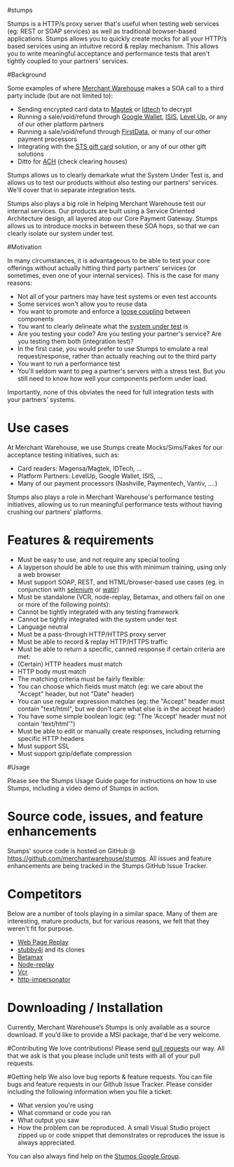 #stumps

Stumps is a HTTP/s proxy server that's useful when testing web services (eg: REST or SOAP services) as well as traditional browser-based applications. Stumps allows you to quickly create mocks for all your HTTP/s based services using an intuitive record & replay mechanism. This allows you to write meaningful acceptance and performance tests that aren't tightly coupled to your partners' services.

#Background

Some examples of where [Merchant Warehouse](http://www.merchantwarehouse.com/) makes a SOA call to a third party include (but are not limited to):

* Sending encrypted card data to [Magtek](http://www.magtek.com/) or [Idtech](http://www.idtechproducts.com/) to decrypt
* Running a sale/void/refund through [Google Wallet](http://www.google.com/wallet/), [ISIS](https://www.paywithisis.com/), [Level Up](https://www.thelevelup.com/), or any of our other platform partners
* Running a sale/void/refund through [FirstData](https://www.firstdata.com/en_us/home.html), or many of our other payment processors
* Integrating with the [STS gift card](http://smarttransactions.com/) solution, or any of our other gift solutions
* Ditto for [ACH](http://en.wikipedia.org/wiki/Automated_Clearing_House) (check clearing houses)

Stumps allows us to clearly demarkate what the System Under Test is, and allows us to test our products without also testing our partners' services. We'll cover that in separate integration tests. 

Stumps also plays a big role in helping Merchant Warehouse test our internal services. Our products are built using a Service Oriented Architecture design, all layered atop our Core Payment Gateway. Stumps allows us to introduce mocks in between these SOA hops, so that we can clearly isolate our system under test.

#Motivation

In many circumstances, it is advantageous to be able to test your core offerings without actually hitting third party partners' services (or sometimes, even one of your internal services). This is the case for many reasons:

* Not all of your partners may have test systems or even test accounts
* Some services won't allow you to reuse data
* You want to promote and enforce a [loose coupling](http://en.wikipedia.org/wiki/Loose_coupling) between components
* You want to clearly delineate what the [system under test](http://en.wikipedia.org/wiki/System_under_test) is
 * Are you testing your code? Are you testing your partner's service? Are you testing them both (integration test)?
 * In the first case, you would prefer to use Stumps to emulate a real request/response, rather than actually reaching out to the third party
* You want to run a performance test
 * You'll seldom want to peg a partner's servers with a stress test. But you still need to know how well your components perform under load.

Importantly, none of this obviates the need for full integration tests with your partners' systems.

# Use cases

At Merchant Warehouse, we use Stumps create Mocks/Sims/Fakes for our acceptance testing initiatives, such as:

* Card readers: Magensa/Magtek, IDTech, ...
* Platform Partners: LevelUp, Google Wallet, ISIS, ...
* Many of our payment processors (Nashville, Paymentech, Vantiv, ....)

Stumps also plays a role in Merchant Warehouse's performance testing initiatives, allowing us to run meaningful performance tests without having crushing our partners' platforms.

# Features & requirements

* Must be easy to use, and not require any special tooling
 * A layperson should be able to use this with minimum training, using only a web browser
* Must support SOAP, REST, and HTML/browser-based use cases (eg. in conjunction with [selenium](http://docs.seleniumhq.org/) or [watir](http://watir.com/))
* Must be standalone (VCR, node-replay, Betamax, and others fail on one or more of the following points):
 * Cannot be tightly integrated with any testing framework 
 * Cannot be tightly integrated with the system under test
 * Language neutral
* Must be a pass-through HTTP/HTTPS proxy server
* Must be able to record & replay HTTP/HTTPS traffic
* Must be able to return a specific, canned response if certain criteria are met:
 * (Certain) HTTP headers must match
 * HTTP body must match
* The matching criteria must be fairly flexible:
 * You can choose which fields must match (eg: we care about the "Accept" header, but not "Date" header)
 * You can use regular expression matches (eg: the "Accept" header must contain "text/html", but we don't care what else is in the accept header)
 * You have some simple boolean logic (eg: "The 'Accept' header must not contain 'text/html'")
* Must be able to edit or manually create responses, including returning specific HTTP headers
* Must support SSL
* Must support gzip/deflate compression

#Usage

Please see the Stumps Usage Guide page for instructions on how to use Stumps, including a video demo of Stumps in action.

# Source code, issues, and feature enhancements

Stumps' source code is hosted on GitHub @ https://github.com/merchantwarehouse/stumps. All issues and feature enhancements are being tracked in the Stumps GitHub Issue Tracker.

# Competitors

Below are a number of tools playing in a similar space. Many of them are interesting, mature products, but for various reasons, we felt that they weren't fit for purpose.

* [Web Page Replay](https://code.google.com/p/web-page-replay/)
* [stubby4j](https://github.com/azagniotov/stubby4j) and its clones
* [Betamax](http://freeside.co/betamax/)
* [Node-replay](https://github.com/assaf/node-replay)
* [Vcr](https://www.relishapp.com/vcr/vcr/docs)
* [http-impersonator](https://code.google.com/p/http-impersonator/)

# Downloading / Installation
Currently, Merchant Warehouse’s Stumps is only available as a source download. If you’d like to provide a MSI package, that'd be very welcome.

#Contributing
We love contributions! Please send [pull requests](https://help.github.com/articles/using-pull-requests) our way. All that we ask is that you please include unit tests with all of your pull requests.

#Getting help
We also love bug reports & feature requests. You can file bugs and feature requests in our Github Issue Tracker. Please consider including the following information when you file a ticket:
* What version you're using
* What command or code you ran
* What output you saw
* How the problem can be reproduced. A small Visual Studio project zipped up or code snippet that demonstrates or reproduces the issue is always appreciated.

You can also always find help on the [Stumps Google Group](https://groups.google.com/forum/#!forum/stumps-project).
